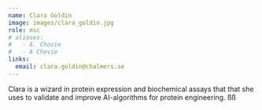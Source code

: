 ```yaml
---
name: Clara Goldin
image: images/clara_goldin.jpg
role: msc
# aliases:
#   - A. Chovie
#   - A Chovie
links:
  email: clara.goldin@chalmers.se
---
```


Clara is a wizard in protein expression and biochemical assays that that she uses to validate and improve AI-algorithms for protein engineering. ßß